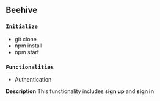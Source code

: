 ## Beehive

### `Initialize`

- git clone 
- npm install
- npm start

### `Functionalities`

- Authentication 

**Description** This functionality includes **sign up** and **sign in**
